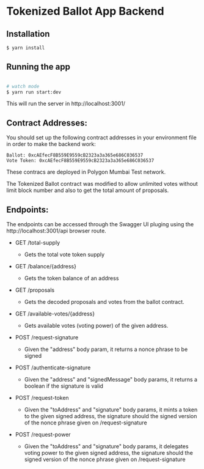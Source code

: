 
# Tokenized Ballot App Backend


## Installation

```bash
$ yarn install
```

## Running the app

```bash

# watch mode
$ yarn run start:dev

```

This will run the server in http://localhost:3001/

## Contract Addresses:
You should set up the following contract addresses in your environment file in order to make the backend work:
```
Ballot: 0xcAEfecF8B559E9559cB2323a3a365e686C036537
Vote Token: 0xcAEfecF8B559E9559cB2323a3a365e686C036537
```

These contracs are deployed in Polygon Mumbai Test network.

The Tokenized Ballot contract was modified to allow unlimited votes without limit block number and also to get the total amount of proposals.

## Endpoints:
The endpoints can be accessed through the Swagger UI pluging using the http://localhost:3001/api browser route.

- GET /total-supply
  - Gets the total vote token supply
- GET /balance/{address}
  - Gets the token balance of an address
- GET /proposals
  - Gets the decoded proposals and votes from the ballot contract.
- GET /available-votes/{address}
  - Gets available votes (voting power) of the given address.

- POST /request-signature
  - Given the "address" body param, it returns a nonce phrase to be signed
- POST /authenticate-signature
  - Given the "address" and "signedMessage" body params, it returns a boolean if the signature is valid
- POST /request-token
  - Given the "toAddress" and "signature" body params, it mints a token to the given signed address, the signature should the signed version of the nonce phrase given on /request-signature
- POST /request-power
  - Given the "toAddress" and "signature" body params, it delegates voting power to the given signed address, the signature should the signed version of the nonce phrase given on /request-signature


